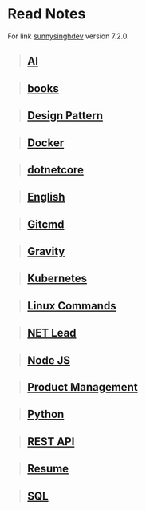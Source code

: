 # Read Notes 
For link [sunnysinghdev](http://sunysinghdev.github.io) version 7.2.0.

> ## [AI](ai)

> ## [books](books)

> ## [Design Pattern](designpattern)

> ## [Docker](docker)

> ## [dotnetcore](dotnetcore)

> ## [English](english)

> ## [Gitcmd](gitcmd)

> ## [Gravity](gravity)

> ## [Kubernetes](kubernetes)

> ## [Linux Commands](linuxcommand)

> ## [NET Lead](NETLead)

> ## [Node JS](nodejs)

> ## [Product Management](pm)

> ## [Python](python)

> ## [REST API](restapi)

> ## [Resume](resume)

> ## [SQL](sql)

